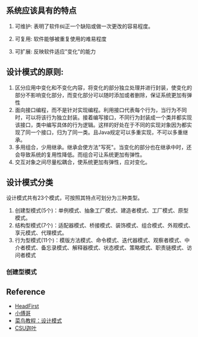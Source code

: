 ## 系统应该具有的特点
 1. 可维护: 表明了软件纠正一个缺陷或做一次更改的容易程度。
 
 2. 可复用: 软件能够被重复使用的难易程度
 
 3. 可扩展: 反映软件适应"变化"的能力
  
## 设计模式的原则:  
 1. 区分应用中变化和不变化内容，将变化的部分独立处理并进行封装，使变化的部分不影响变化部分，而变化部分可以随时添加或者删除，保证系统更加有弹性
 2. 面向接口编程，而不是针对实现编程。利用接口代表每个行为，当行为不同时，可以将该行为独立封装。接着编写接口，不同行为封装成一个类并都实现该接口，类中编写具体的行为逻辑。这样的好处在于不同的实现对象因为都实现了同一个接口，归为了同一类。且Java规定可以多重实现，不可以多重继承。
 3. 多用组合，少用继承。继承会使方法"写死"。当变化的部分也在继承中时，还会导致系统的复用性降低。而组合可让系统更加有弹性。 
 4. 交互对象之间尽量松耦合，使系统更加有弹性，应对变化。
## 设计模式分类
 设计模式共有23个模式，可按照其特点可划分为三种类型。
 1. 创建型模式(5个)：单例模式、抽象工厂模式、建造者模式、工厂模式、原型模式。
 2. 结构型模式(7个)：适配器模式、桥接模式、装饰模式、组合模式、外观模式、享元模式、代理模式。
 3. 行为型模式(11个)：模版方法模式、命令模式、迭代器模式、观察者模式、中介者模式、备忘录模式、解释器模式、状态模式、策略模式、职责链模式、访问者模式
  ### 创建型模式
 ## Reference
 - [HeadFirst](https://github.com/bethrobson/Head-First-Design-Patterns)
 - [小傅哥](https://gitee.com/fustack/itstack-demo-design)
 - [菜鸟教程：设计模式](https://www.runoob.com/design-pattern/design-pattern-intro.html)
 - [CSU迦叶](https://blog.csdn.net/weixin_44997802/article/details/109840158)